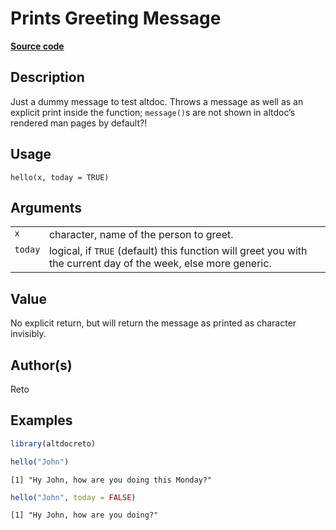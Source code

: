 

# Prints Greeting Message

[**Source code**](/tree/main/R/hello.R#L22)

## Description

Just a dummy message to test altdoc. Throws a message as well as an
explicit print inside the function; <code>message()</code>s are not
shown in altdoc’s rendered man pages by default?!

## Usage

<pre><code class='language-R'>hello(x, today = TRUE)
</code></pre>

## Arguments

<table>
<tr>
<td style="white-space: nowrap; font-family: monospace; vertical-align: top">
<code id="x">x</code>
</td>
<td>
character, name of the person to greet.
</td>
</tr>
<tr>
<td style="white-space: nowrap; font-family: monospace; vertical-align: top">
<code id="today">today</code>
</td>
<td>
logical, if <code>TRUE</code> (default) this function will greet you
with the current day of the week, else more generic.
</td>
</tr>
</table>

## Value

No explicit return, but will return the message as printed as character
invisibly.

## Author(s)

Reto

## Examples

``` r
library(altdocreto)

hello("John")
```

    [1] "Hy John, how are you doing this Monday?"

``` r
hello("John", today = FALSE)
```

    [1] "Hy John, how are you doing?"
